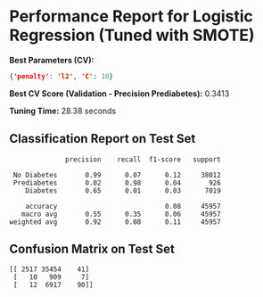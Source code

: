 # Performance Report for Logistic Regression (Tuned with SMOTE)

**Best Parameters (CV):**
```json
{'penalty': 'l2', 'C': 10}
```

**Best CV Score (Validation - Precision Prediabetes):** 0.3413

**Tuning Time:** 28.38 seconds

## Classification Report on Test Set
```
              precision    recall  f1-score   support

 No Diabetes       0.99      0.07      0.12     38012
 Prediabetes       0.02      0.98      0.04       926
    Diabetes       0.65      0.01      0.03      7019

    accuracy                           0.08     45957
   macro avg       0.55      0.35      0.06     45957
weighted avg       0.92      0.08      0.11     45957
```

## Confusion Matrix on Test Set
```
[[ 2517 35454    41]
 [   10   909     7]
 [   12  6917    90]]
```
